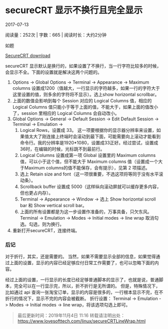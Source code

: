# secureCRT 显示不换行且完全显示

2017-07-13 

 阅读量：252次 | 字数：665 | 阅读时长：大约2分钟

如题

[SecureCRT download](https://www.vandyke.com/download/securecrt/download.html)

secureCRT 显示默认是换行的，如果设置了不换行，当一行字符比较多的时候，会显示不全。下面的设置就是解决这两个问题的。

1. Options -> Global Options -> Terminal -> Appearance -> Maximum columns 设置成1200（值越大，一行显示的字符越多，如果一行的字符大于这里设置的值，则多余的字符将不显示）。选上show horizontal scrollbar。
2. 上面的数值会影响到每个 Session 对应的 Logical Columns 值，相应的 Logical Columns 值只能小于等于上面的值，不能大于，如果上面的值改小了，session 里相应的 Logical Columns 会自动改小。
3. Global Options -> General -> Default Session -> Edit Default Session -> Terminal -> Emulation ->
   1. Logical Rows，设置成 33。
      这一项要根据你的显示器分辨率来设置，如果值太大了刚连接上终端时会滚动到最下面，可能需要向上滚动才能看到命令行。我的分辨率是1920*1080，设置成33正好。经过尝试，设置成36时，在编辑的时候，光标跳不到最前行。
   2. Logical Columns 设置成第一项 Global 设置里的 Maximum columns 值，可以小于这个值，但不能大于 Maximum columns 值（设置成一个大于Maximum columns的值不能保存，会有提示），见第 2 项描述。
   3. 选上 Retain size and font（这一项很重要，不选这项将等同于没有水平滚动条）。
   4. Scrollback buffer 设置成 5000（这样纵向滚动屏就可以缓存更多内容，但也更占内存）。
   5. Terminal -> Appearance -> Window -> 选上 Show horizontal scroll bar 和 Show vertical scroll bar。
   6. 上面的所有设置都是为这一步设置作准备的，万事具备，只欠东风。Terminal -> Emulation -> Modes -> Initial modes -> line wrap 取消勾选。勾选，则为换行。
4. 重新打开secureCRT，连接终端。

### 后记

对于折行，其实，还是需要的。
当然，如果不需要显示全部的信息，如果觉得通过上面的设置，显示的内容已经足够应付日常工作需要了，也可以忽略下面的内容。

经过上面的设置，一行显示的长度已经足够普通脚本的显示了，也就是说，普通脚本，完全可以在一行显示完，所以，折不折行是无所谓的。
但是，特殊情况下，比如通过 api 查询一张淘宝订单，显示的内容是很多的，一行根本显示不完，在不折行的情况下，显示不完的内容会被截断。
折行设置：
Terminal -> Emulation -> Modes -> Initial modes -> line wrap，将该选项勾选上即可。

> 最后更新时间：2019年11月4日 11:16
> 转载请注明出处：https://www.lovesofttech.com/linux/secureCRTLineWrap.html